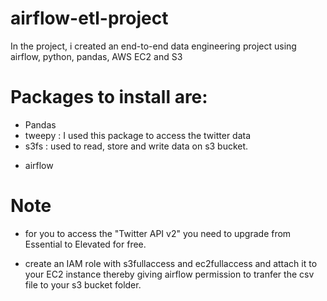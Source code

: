 # airflow-etl-project

In the project, i created an end-to-end data engineering project using airflow, python, pandas, AWS EC2 and S3

# Packages to install are:

- Pandas
- tweepy : I used this package to access the twitter data
- s3fs : used to read, store and write data on s3 bucket.

* airflow

# Note

- for you to access the "Twitter API v2" you need to upgrade from Essential to Elevated for free.

* create an IAM role with s3fullaccess and ec2fullaccess and attach it to your EC2 instance thereby giving airflow permission to tranfer the csv file to your s3 bucket folder.

